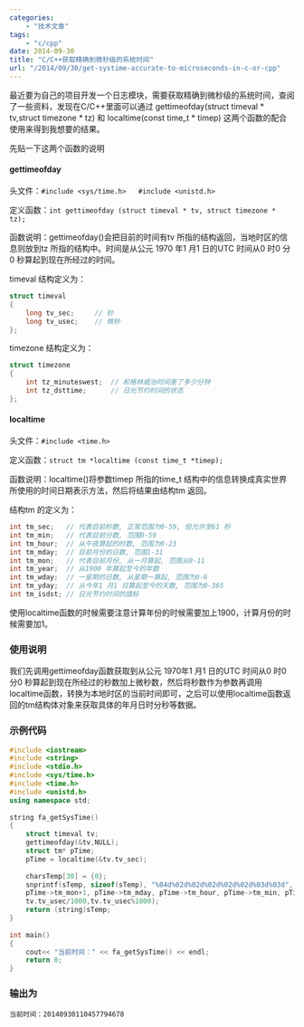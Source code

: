 ```yaml
---
categories:
    - "技术文章"
tags:
    - "c/cpp"
date: 2014-09-30
title: "C/C++获取精确到微秒级的系统时间"
url: "/2014/09/30/get-systime-accurate-to-microseconds-in-c-or-cpp"
---
```


最近要为自己的项目开发一个日志模块，需要获取精确到微秒级的系统时间，查阅了一些资料，发现在C/C++里面可以通过 gettimeofday(struct timeval * tv,struct timezone * tz) 和 localtime(const time_t * timep) 这两个函数的配合使用来得到我想要的结果。

<!--more-->

先贴一下这两个函数的说明

#### gettimeofday

头文件：`#include <sys/time.h>   #include <unistd.h>`

定义函数：`int gettimeofday (struct timeval * tv, struct timezone * tz);`

函数说明：gettimeofday()会把目前的时间有tv 所指的结构返回，当地时区的信息则放到tz 所指的结构中。时间是从公元 1970 年1 月1 日的UTC 时间从0 时0 分0 秒算起到现在所经过的时间。

timeval 结构定义为：

```cpp
struct timeval
{
    long tv_sec;     // 秒
    long tv_usec;    // 微秒
};
```

timezone 结构定义为：

```cpp
struct timezone
{
    int tz_minuteswest;  // 和格林威治时间差了多少分钟
    int tz_dsttime;      // 日光节约时间的状态
};
```

#### localtime

头文件：`#include <time.h>`

定义函数：`struct tm *localtime (const time_t *timep);`

函数说明：localtime()将参数timep 所指的time_t 结构中的信息转换成真实世界所使用的时间日期表示方法，然后将结果由结构tm 返回。

结构tm 的定义为：

```cpp
int tm_sec;   // 代表目前秒数, 正常范围为0-59, 但允许至61 秒
int tm_min;   // 代表目前分数, 范围0-59
int tm_hour;  // 从午夜算起的时数, 范围为0-23
int tm_mday;  // 目前月份的日数, 范围1-31
int tm_mon;   // 代表目前月份, 从一月算起, 范围从0-11
int tm_year;  // 从1900 年算起至今的年数
int tm_wday;  // 一星期的日数, 从星期一算起, 范围为0-6
int tm_yday;  // 从今年1 月1 日算起至今的天数, 范围为0-365
int tm_isdst; // 日光节约时间的旗标
```

使用localtime函数的时候需要注意计算年份的时候需要加上1900，计算月份的时候需要加1。

### 使用说明

我们先调用gettimeofday函数获取到从公元 1970年1 月1 日的UTC 时间从0 时0 分0 秒算起到现在所经过的秒数加上微秒数，然后将秒数作为参数再调用localtime函数，转换为本地时区的当前时间即可，之后可以使用localtime函数返回的tm结构体对象来获取具体的年月日时分秒等数据。

### 示例代码

```cpp
#include <iostream>
#include <string>
#include <stdio.h>
#include <sys/time.h>
#include <time.h>
#include <unistd.h>
using namespace std;
 
string fa_getSysTime()
{
    struct timeval tv;
    gettimeofday(&tv,NULL);
    struct tm* pTime;
    pTime = localtime(&tv.tv_sec);
    
    charsTemp[30] = {0};
    snprintf(sTemp, sizeof(sTemp), "%04d%02d%02d%02d%02d%02d%03d%03d", pTime->tm_year+1900, \
    pTime->tm_mon+1, pTime->tm_mday, pTime->tm_hour, pTime->tm_min, pTime->tm_sec, \
    tv.tv_usec/1000,tv.tv_usec%1000);
    return (string)sTemp;
}
 
int main()
{
    cout<< "当前时间：" << fa_getSysTime() << endl;
    return 0;
}
```

### 输出为

`当前时间：20140930110457794678`
